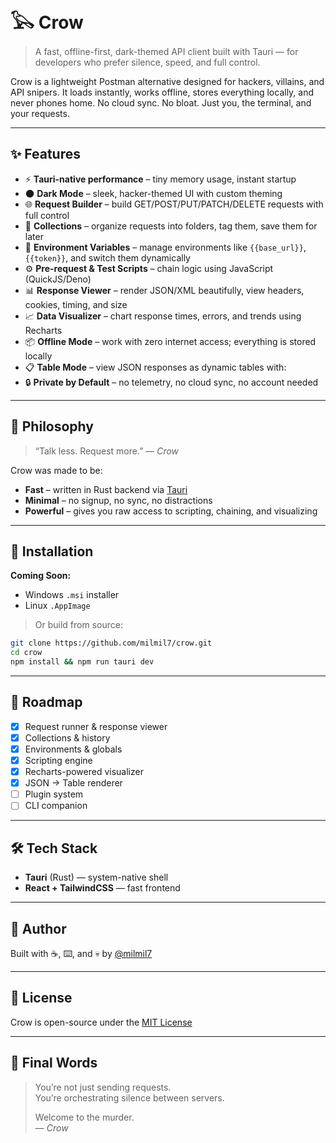 # 𓅂 Crow

> A fast, offline-first, dark-themed API client built with Tauri — for developers who prefer silence, speed, and full control.

Crow is a lightweight Postman alternative designed for hackers, villains, and API snipers. It loads instantly, works offline, stores everything locally, and never phones home. No cloud sync. No bloat. Just you, the terminal, and your requests.

---

## ✨ Features

- ⚡ **Tauri-native performance** – tiny memory usage, instant startup  
- 🌑 **Dark Mode** – sleek, hacker-themed UI with custom theming  
- 🌐 **Request Builder** – build GET/POST/PUT/PATCH/DELETE requests with full control  
- 📁 **Collections** – organize requests into folders, tag them, save them for later  
- 🔁 **Environment Variables** – manage environments like `{{base_url}}`, `{{token}}`, and switch them dynamically  
- ⚙️ **Pre-request & Test Scripts** – chain logic using JavaScript (QuickJS/Deno)  
- 📊 **Response Viewer** – render JSON/XML beautifully, view headers, cookies, timing, and size  
- 📈 **Data Visualizer** – chart response times, errors, and trends using Recharts  
- 📦 **Offline Mode** – work with zero internet access; everything is stored locally  
- 📋 **Table Mode** – view JSON responses as dynamic tables with:
- 🔒 **Private by Default** – no telemetry, no cloud sync, no account needed

---

## 🧠 Philosophy

> “Talk less. Request more.” — *Crow*

Crow was made to be:
- **Fast** – written in Rust backend via [Tauri](https://tauri.app)
- **Minimal** – no signup, no sync, no distractions
- **Powerful** – gives you raw access to scripting, chaining, and visualizing

---

## 🚀 Installation

**Coming Soon:**

- Windows `.msi` installer    
- Linux `.AppImage`  

> Or build from source:
```bash
git clone https://github.com/milmil7/crow.git
cd crow
npm install && npm run tauri dev
```

---

## 🔮 Roadmap

- [x] Request runner & response viewer  
- [x] Collections & history  
- [x] Environments & globals  
- [x] Scripting engine  
- [x] Recharts-powered visualizer  
- [x] JSON → Table renderer  
- [ ] Plugin system  
- [ ] CLI companion  

---

## 🛠 Tech Stack

- **Tauri** (Rust) — system-native shell  
- **React + TailwindCSS** — fast frontend  

---

## 👤 Author

Built with ☕, ⌨️, and 💀 by [@milmil7](https://github.com/milmil7)

---

## 📜 License

Crow is open-source under the [MIT License](LICENSE)

---

## 🖤 Final Words

> You’re not just sending requests.  
> You’re orchestrating silence between servers.  
>  
> Welcome to the murder.  
> — *Crow*
